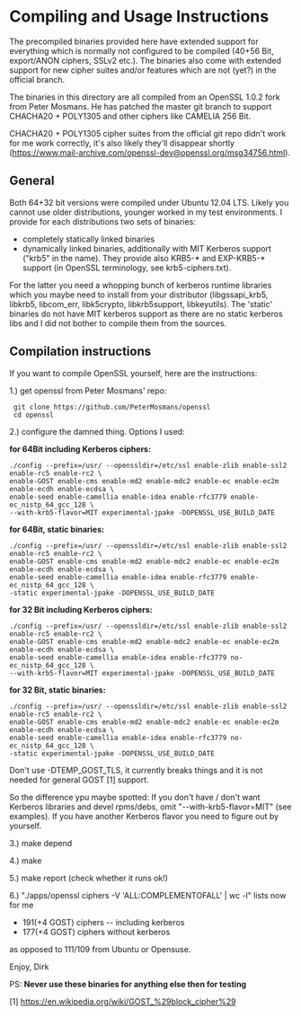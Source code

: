 
Compiling and Usage Instructions
================================

The precompiled binaries provided here have extended support for everything
which is normally not configured to be compiled (40+56 Bit, export/ANON ciphers, 
SSLv2 etc.). The binaries also come with extended support for new cipher suites 
and/or features which are not (yet?) in the official branch.

The binaries in this directory are all compiled from an OpenSSL 1.0.2 fork
from Peter Mosmans. He has patched the master git branch
to support CHACHA20 + POLY1305 and other ciphers like CAMELIA 256 Bit.

CHACHA20 + POLY1305 cipher suites from the official git repo didn't 
work for me work correctly, it's also likely they'll disappear shortly
(https://www.mail-archive.com/openssl-dev@openssl.org/msg34756.html).


General
-------

Both 64+32 bit versions were compiled under Ubuntu 12.04 LTS. Likely you
cannot use older distributions, younger worked in my test environments. I provide 
for each distributions two sets of binaries:

* completely statically linked binaries
* dynamically linked binaries, additionally with MIT Kerberos support ("krb5" in the name).
  They provide also KRB5-* and EXP-KRB5-* support (in OpenSSL terminology, see krb5-ciphers.txt). 

For the latter you need a whopping bunch of kerberos runtime libraries which you maybe need to 
install from your distributor (libgssapi_krb5, libkrb5, libcom_err, libk5crypto, libkrb5support, 
libkeyutils). The 'static' binaries do not have MIT kerberos support as there are no
static kerberos libs and I did not bother to compile them from the sources.


Compilation instructions
------------------------

If you want to compile OpenSSL yourself, here are the instructions:

1.) get openssl from Peter Mosmans' repo:

     git clone https://github.com/PeterMosmans/openssl
     cd openssl

2.) configure the damned thing. Options I used:

**for 64Bit including Kerberos ciphers:**

    ./config --prefix=/usr/ --openssldir=/etc/ssl enable-zlib enable-ssl2 enable-rc5 enable-rc2 \
    enable-GOST enable-cms enable-md2 enable-mdc2 enable-ec enable-ec2m enable-ecdh enable-ecdsa \
    enable-seed enable-camellia enable-idea enable-rfc3779 enable-ec_nistp_64_gcc_128 \
    --with-krb5-flavor=MIT experimental-jpake -DOPENSSL_USE_BUILD_DATE
    
**for 64Bit, static binaries:**    

    ./config --prefix=/usr/ --openssldir=/etc/ssl enable-zlib enable-ssl2 enable-rc5 enable-rc2 \
    enable-GOST enable-cms enable-md2 enable-mdc2 enable-ec enable-ec2m enable-ecdh enable-ecdsa \
    enable-seed enable-camellia enable-idea enable-rfc3779 enable-ec_nistp_64_gcc_128 \
    -static experimental-jpake -DOPENSSL_USE_BUILD_DATE

**for 32 Bit including Kerberos ciphers:**

    ./config --prefix=/usr/ --openssldir=/etc/ssl enable-zlib enable-ssl2 enable-rc5 enable-rc2 \
    enable-GOST enable-cms enable-md2 enable-mdc2 enable-ec enable-ec2m enable-ecdh enable-ecdsa \
    enable-seed enable-camellia enable-idea enable-rfc3779 no-ec_nistp_64_gcc_128 \
    --with-krb5-flavor=MIT experimental-jpake -DOPENSSL_USE_BUILD_DATE
    
 **for 32 Bit, static binaries:**

    ./config --prefix=/usr/ --openssldir=/etc/ssl enable-zlib enable-ssl2 enable-rc5 enable-rc2 \
    enable-GOST enable-cms enable-md2 enable-mdc2 enable-ec enable-ec2m enable-ecdh enable-ecdsa \
    enable-seed enable-camellia enable-idea enable-rfc3779 no-ec_nistp_64_gcc_128 \
    -static experimental-jpake -DOPENSSL_USE_BUILD_DATE

Don't use -DTEMP_GOST_TLS, it currently breaks things and it is not needed for general GOST [1] support.

So the difference ypu maybe spotted: If you don't have / don't want Kerberos libraries and devel rpms/debs, omit "--with-krb5-flavor=MIT" (see examples). 
If you have another Kerberos flavor you need to figure out by yourself.

3.) make depend

4.) make

5.) make report (check whether it runs ok!)

6.) "./apps/openssl ciphers -V 'ALL:COMPLEMENTOFALL' | wc -l" lists now for me 
* 191(+4 GOST) ciphers -- including kerberos
* 177(+4 GOST) ciphers without kerberos

as opposed to 111/109 from Ubuntu or Opensuse. 

Enjoy, Dirk

PS: **Never use these binaries for anything else then for testing**


[1] https://en.wikipedia.org/wiki/GOST_%29block_cipher%29
